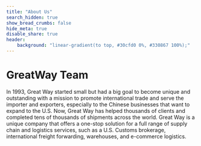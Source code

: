 ```yaml
---
title: "About Us"
search_hidden: true
show_bread_crumbs: false
hide_meta: true
disable_share: true
header:
    background: "linear-gradient(to top, #30cfd0 0%, #330867 100%);"
---
```

# GreatWay Team


In 1993, Great Way started small but had a big goal to become unique and outstanding with a mission to promote international trade and serve the importer and exporters, especially to the Chinese businesses that want to expand to the U.S. Now, Great Way has helped thousands of clients and completed tens of thousands of shipments across the world. Great Way is a unique company that offers a one-stop solution for a full range of supply chain and logistics services, such as a U.S. Customs brokerage, international freight forwarding, warehouses, and e-commerce logistics.

